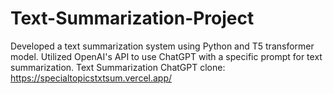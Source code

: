 # Text-Summarization-Project
Developed a text summarization system using Python and T5 transformer model.
Utilized OpenAI's API to use ChatGPT with a specific prompt for text summarization.
Text Summarization ChatGPT clone: https://specialtopicstxtsum.vercel.app/

